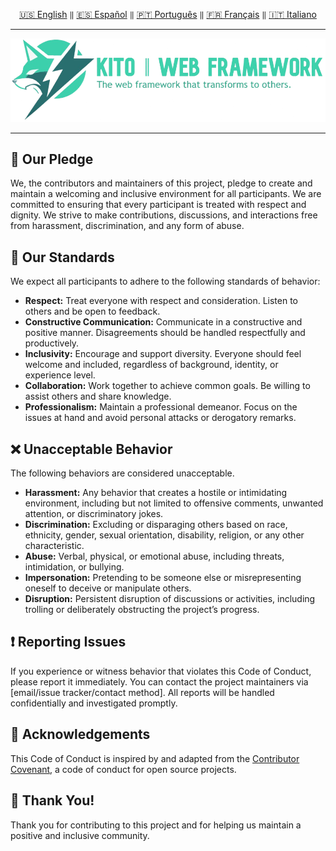 <div align="center">

[🇺🇸 English](./CODE_OF_CONDUCT.md) `‖`
[🇪🇸 Español](./docs/español/CODE_OF_CONDUCT.md) `‖`
[🇵🇹 Português](./docs/portugues/CODE_OF_CONDUCT.md) `‖`
[🇫🇷 Français](./docs/francais/CODE_OF_CONDUCT.md) `‖`
[🇮🇹 Italiano](./docs/italiano/CODE_OF_CONDUCT.md)

<hr />

<img src="./public/static/banners/kito_banner_en.png" alt="Kito Banner" />

<hr />

</div>

## 🥂 Our Pledge

We, the contributors and maintainers of this project, pledge to create and
maintain a welcoming and inclusive environment for all participants. We are
committed to ensuring that every participant is treated with respect and
dignity. We strive to make contributions, discussions, and interactions free
from harassment, discrimination, and any form of abuse.

## 🌷 Our Standards

We expect all participants to adhere to the following standards of behavior:

- **Respect:** Treat everyone with respect and consideration. Listen to others
  and be open to feedback.
- **Constructive Communication:** Communicate in a constructive and positive
  manner. Disagreements should be handled respectfully and productively.
- **Inclusivity:** Encourage and support diversity. Everyone should feel welcome
  and included, regardless of background, identity, or experience level.
- **Collaboration:** Work together to achieve common goals. Be willing to assist
  others and share knowledge.
- **Professionalism:** Maintain a professional demeanor. Focus on the issues at
  hand and avoid personal attacks or derogatory remarks.

## ❌ Unacceptable Behavior

The following behaviors are considered unacceptable.

- **Harassment:** Any behavior that creates a hostile or intimidating
  environment, including but not limited to offensive comments, unwanted
  attention, or discriminatory jokes.
- **Discrimination:** Excluding or disparaging others based on race, ethnicity,
  gender, sexual orientation, disability, religion, or any other characteristic.
- **Abuse:** Verbal, physical, or emotional abuse, including threats,
  intimidation, or bullying.
- **Impersonation:** Pretending to be someone else or misrepresenting oneself to
  deceive or manipulate others.
- **Disruption:** Persistent disruption of discussions or activities, including
  trolling or deliberately obstructing the project’s progress.

## ❗ Reporting Issues

If you experience or witness behavior that violates this Code of Conduct, please
report it immediately. You can contact the project maintainers via [email/issue
tracker/contact method]. All reports will be handled confidentially and
investigated promptly.

## 🙌 Acknowledgements

This Code of Conduct is inspired by and adapted from the
[Contributor Covenant](https://www.contributor-covenant.org/), a code of conduct
for open source projects.

## 🎉 Thank You!

Thank you for contributing to this project and for helping us maintain a
positive and inclusive community.
